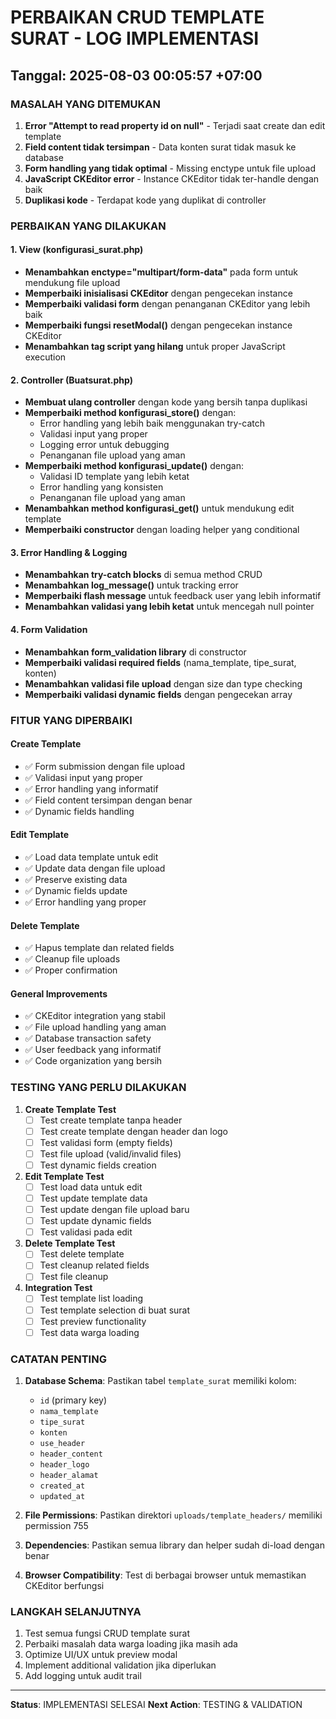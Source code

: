 # PERBAIKAN CRUD TEMPLATE SURAT - LOG IMPLEMENTASI

## Tanggal: 2025-08-03 00:05:57 +07:00

### MASALAH YANG DITEMUKAN
1. **Error "Attempt to read property id on null"** - Terjadi saat create dan edit template
2. **Field content tidak tersimpan** - Data konten surat tidak masuk ke database
3. **Form handling yang tidak optimal** - Missing enctype untuk file upload
4. **JavaScript CKEditor error** - Instance CKEditor tidak ter-handle dengan baik
5. **Duplikasi kode** - Terdapat kode yang duplikat di controller

### PERBAIKAN YANG DILAKUKAN

#### 1. View (konfigurasi_surat.php)
- **Menambahkan enctype="multipart/form-data"** pada form untuk mendukung file upload
- **Memperbaiki inisialisasi CKEditor** dengan pengecekan instance
- **Memperbaiki validasi form** dengan penanganan CKEditor yang lebih baik
- **Memperbaiki fungsi resetModal()** dengan pengecekan instance CKEditor
- **Menambahkan tag script yang hilang** untuk proper JavaScript execution

#### 2. Controller (Buatsurat.php)
- **Membuat ulang controller** dengan kode yang bersih tanpa duplikasi
- **Memperbaiki method konfigurasi_store()** dengan:
  - Error handling yang lebih baik menggunakan try-catch
  - Validasi input yang proper
  - Logging error untuk debugging
  - Penanganan file upload yang aman
- **Memperbaiki method konfigurasi_update()** dengan:
  - Validasi ID template yang lebih ketat
  - Error handling yang konsisten
  - Penanganan file upload yang aman
- **Menambahkan method konfigurasi_get()** untuk mendukung edit template
- **Memperbaiki constructor** dengan loading helper yang conditional

#### 3. Error Handling & Logging
- **Menambahkan try-catch blocks** di semua method CRUD
- **Menambahkan log_message()** untuk tracking error
- **Memperbaiki flash message** untuk feedback user yang lebih informatif
- **Menambahkan validasi yang lebih ketat** untuk mencegah null pointer

#### 4. Form Validation
- **Menambahkan form_validation library** di constructor
- **Memperbaiki validasi required fields** (nama_template, tipe_surat, konten)
- **Menambahkan validasi file upload** dengan size dan type checking
- **Memperbaiki validasi dynamic fields** dengan pengecekan array

### FITUR YANG DIPERBAIKI

#### Create Template
- ✅ Form submission dengan file upload
- ✅ Validasi input yang proper
- ✅ Error handling yang informatif
- ✅ Field content tersimpan dengan benar
- ✅ Dynamic fields handling

#### Edit Template
- ✅ Load data template untuk edit
- ✅ Update data dengan file upload
- ✅ Preserve existing data
- ✅ Dynamic fields update
- ✅ Error handling yang proper

#### Delete Template
- ✅ Hapus template dan related fields
- ✅ Cleanup file uploads
- ✅ Proper confirmation

#### General Improvements
- ✅ CKEditor integration yang stabil
- ✅ File upload handling yang aman
- ✅ Database transaction safety
- ✅ User feedback yang informatif
- ✅ Code organization yang bersih

### TESTING YANG PERLU DILAKUKAN

1. **Create Template Test**
   - [ ] Test create template tanpa header
   - [ ] Test create template dengan header dan logo
   - [ ] Test validasi form (empty fields)
   - [ ] Test file upload (valid/invalid files)
   - [ ] Test dynamic fields creation

2. **Edit Template Test**
   - [ ] Test load data untuk edit
   - [ ] Test update template data
   - [ ] Test update dengan file upload baru
   - [ ] Test update dynamic fields
   - [ ] Test validasi pada edit

3. **Delete Template Test**
   - [ ] Test delete template
   - [ ] Test cleanup related fields
   - [ ] Test file cleanup

4. **Integration Test**
   - [ ] Test template list loading
   - [ ] Test template selection di buat surat
   - [ ] Test preview functionality
   - [ ] Test data warga loading

### CATATAN PENTING

1. **Database Schema**: Pastikan tabel `template_surat` memiliki kolom:
   - `id` (primary key)
   - `nama_template`
   - `tipe_surat`
   - `konten`
   - `use_header`
   - `header_content`
   - `header_logo`
   - `header_alamat`
   - `created_at`
   - `updated_at`

2. **File Permissions**: Pastikan direktori `uploads/template_headers/` memiliki permission 755

3. **Dependencies**: Pastikan semua library dan helper sudah di-load dengan benar

4. **Browser Compatibility**: Test di berbagai browser untuk memastikan CKEditor berfungsi

### LANGKAH SELANJUTNYA

1. Test semua fungsi CRUD template surat
2. Perbaiki masalah data warga loading jika masih ada
3. Optimize UI/UX untuk preview modal
4. Implement additional validation jika diperlukan
5. Add logging untuk audit trail

---
**Status**: IMPLEMENTASI SELESAI
**Next Action**: TESTING & VALIDATION